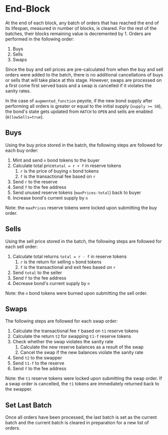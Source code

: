 # End-Block

At the end of each block, any batch of orders that has reached the end of its lifespan, measured in number of blocks, is cleared. For the rest of the batches, their blocks remaining value is decremented by 1. Orders are performed in the following order:
1. Buys
2. Sells
3. Swaps

Since the buy and sell prices are pre-calculated from when the buy and sell orders were added to the batch, there is no additional cancellations of buys or sells that will take place at this stage. However, swaps are processed on a first come first served basis and a swap is cancelled if it violates the sanity rates.

In the case of `augmented_function` peyote, if the new bond supply after performing all orders is greater or equal to the initial supply (`supply >= S0`), the bond's state gets updated from `HATCH` to `OPEN` and sells are enabled (`AllowSells=true`).

## Buys

Using the buy price stored in the batch, the following steps are followed for each buy order:
1. Mint and send `n` bond tokens to the buyer
2. Calculate total price`total = r + f` in reserve tokens
   1. `r` is the price of buying `n` bond tokens
   2. `f` is the transactional fee based on `r`
3. Send `r` to the reserve
4. Send `f` to the fee address
5. Send unused reserve tokens (`maxPrices-total`) back to buyer
6. Increase bond's current supply by `n`

Note: the `maxPrices` reserve tokens were locked upon submitting the buy order.

## Sells

Using the sell price stored in the batch, the following steps are followed for each sell order:
1. Calculate total returns `total = r - f` in reserve tokens
   1. `r` is the return for selling `n` bond tokens
   2. `f` is the transactional and exit fees based on `r`
2. Send `total` to the seller
3. Send `f` to the fee address
4. Decrease bond's current supply by `n`

Note: the `n` bond tokens were burned upon submitting the sell order.

## Swaps

The following steps are followed for each swap order:
1. Calculate the transactional fee `f` based on `t1` reserve tokens
2. Calculate the return `t2` for swapping `t1-f` reserve tokens
3. Check whether the swap violates the sanity rate
   1. Calculate the new reserve balances as a result of the swap
   2. Cancel the swap if the new balances violate the sanity rate
4. Send `t2` to the swapper
5. Send `t1-f` to the reserve
6. Send `f` to the fee address

Note: the `t1` reserve tokens were locked upon submitting the swap order. If a swap order is cancelled, the `t1` tokens are immediately returned back to the swapper.

## Set Last Batch

Once all orders have been processed, the last batch is set as the current batch and the current batch is cleared in preparation for a new list of orders.